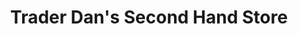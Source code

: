 ---
title: "Trader Dan's Second Hand Store"
url: /pensacola/trader-dans-second-hand-store/
shop: Gebrauchtwaren
---